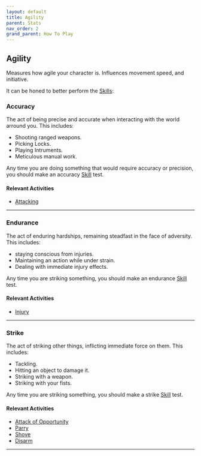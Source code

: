 ```yaml
---
layout: default
title: Agility
parent: Stats
nav_order: 2
grand_parent: How To Play
---
```

## Agility

Measures how agile your character is. Influences movement speed, and initiative. 

It can be honed to better perform the [Skills](Skills):
### Accuracy
The act of being precise and accurate when interacting with the world arround you. This includes:
* Shooting ranged weapons.
* Picking Locks.
* Playing Intruments.
* Meticulous manual work.

Any time you are doing something that would require accuracy or precision, you should make an accuracy [Skill](Skills) test.

#### Relevant Activities
* [Attacking](Combat#Attacking)

---
### Endurance
The act of enduring hardships, remaining steadfast in the face of adversity. This includes:
* staying conscious from injuries.
* Maintaining an action while under strain.
* Dealing with immediate injury effects.

Any time you are striking something, you should make an endurance [Skill](Skills) test.

#### Relevant Activities
* [Injury](Injury)

---
### Strike
The act of striking other things, inflicting immediate force on them. This includes:
* Tackling.
* Hitting an object to damage it.
* Striking with a weapon.
* Striking with your fists.

Any time you are striking something, you should make a strike [Skill](Skills) test.

#### Relevant Activities
* [Attack of Opportunity](Combat#Attack%20of%20Opportunity)
* [Parry](Combat#Parry)
* [Shove](Combat#Shove)
* [Disarm](Combat#Disarm)

---

